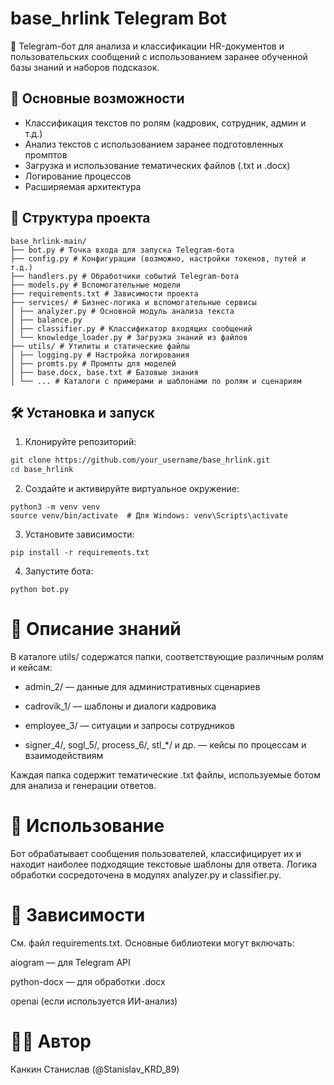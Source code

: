 # base_hrlink Telegram Bot

📄 Telegram-бот для анализа и классификации HR-документов и пользовательских сообщений с использованием заранее обученной базы знаний и наборов подсказок.

## 🚀 Основные возможности

- Классификация текстов по ролям (кадровик, сотрудник, админ и т.д.)
- Анализ текстов с использованием заранее подготовленных промптов
- Загрузка и использование тематических файлов (.txt и .docx)
- Логирование процессов
- Расширяемая архитектура

## 📁 Структура проекта

```
base_hrlink-main/
├── bot.py # Точка входа для запуска Telegram-бота
├── config.py # Конфигурации (возможно, настройки токенов, путей и т.д.)
├── handlers.py # Обработчики событий Telegram-бота
├── models.py # Вспомогательные модели
├── requirements.txt # Зависимости проекта
├── services/ # Бизнес-логика и вспомогательные сервисы
│ ├── analyzer.py # Основной модуль анализа текста
│ ├── balance.py
│ ├── classifier.py # Классификатор входящих сообщений
│ └── knowledge_loader.py # Загрузка знаний из файлов
├── utils/ # Утилиты и статические файлы
│ ├── logging.py # Настройка логирования
│ ├── promts.py # Промпты для моделей
│ ├── base.docx, base.txt # Базовые знания
│ └── ... # Каталоги с примерами и шаблонами по ролям и сценариям
```


## 🛠 Установка и запуск

1. Клонируйте репозиторий:

```bash
git clone https://github.com/your_username/base_hrlink.git
cd base_hrlink
```

2. Создайте и активируйте виртуальное окружение:

```
python3 -m venv venv
source venv/bin/activate  # Для Windows: venv\Scripts\activate
```

3. Установите зависимости:

```
pip install -r requirements.txt
```

4. Запустите бота:

```
python bot.py
```

# 📂 Описание знаний
В каталоге utils/ содержатся папки, соответствующие различным ролям и кейсам:

- admin_2/ — данные для административных сценариев

- cadrovik_1/ — шаблоны и диалоги кадровика

- employee_3/ — ситуации и запросы сотрудников

- signer_4/, sogl_5/, process_6/, stl_*/ и др. — кейсы по процессам и взаимодействиям

Каждая папка содержит тематические .txt файлы, используемые ботом для анализа и генерации ответов.


# 🧠 Использование
Бот обрабатывает сообщения пользователей, классифицирует их и находит наиболее подходящие текстовые шаблоны для ответа. Логика обработки сосредоточена в модулях analyzer.py и classifier.py.

# 📌 Зависимости
См. файл requirements.txt. Основные библиотеки могут включать:

aiogram — для Telegram API

python-docx — для обработки .docx

openai (если используется ИИ-анализ)

# 🧑‍💻 Автор

Канкин Станислав (@Stanislav_KRD_89)

